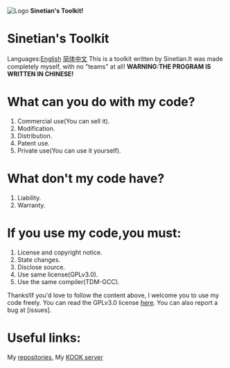 ![Logo](https://img.kookapp.cn/assets/2022-12/0jJT3FGX3r09a03h.png)  **Sinetian's Toolkit!**
# Sinetian's Toolkit
Languages:[English](https://github.com/Sinetian/Toolkit/blob/main/README.md) [简体中文](https://github.com/Sinetian/Toolkit/blob/main/README_CN.md)
This is a toolkit written by Sinetian.It was made completely myself,
with no "teams" at all!
**WARNING:THE PROGRAM IS WRITTEN IN CHINESE!**
# What can you do with my code?
1. Commercial use(You can sell it).
2. Modification.
3. Distribution.
4. Patent use.
5. Private use(You can use it yourself).
# What don't my code have?
1. Liability.
2. Warranty.
# If you use my code,you **must**:
1. License and copyright notice.
2. State changes.
3. Disclose source.
4. Use same license(GPLv3.0).
5. Use the same compiler(TDM-GCC).

Thanks!If you'd love to follow the content above, I welcome you to use my code freely.
You can read the GPLv3.0 license [here](https://github.com/Sinetian/Toolkit/blob/main/LICENSE).
You can also report a bug at [issues].

# Useful links:
My [repositories](https://github.com/Sinetian/Toolkit),
My [KOOK server](https://kook.top/5vdzqC)